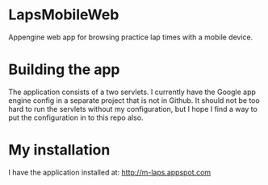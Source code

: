 LapsMobileWeb
=============

Appengine web app for browsing practice lap times with a mobile device.

Building the app
================

The application consists of a two servlets. I currently have the 
Google app engine config in a separate project that is not in Github.
It should not be too hard to run the servlets without my configuration,
but I hope I find a way to put the configuration in to this repo also.

My installation
===============

I have the application installed at:
http://m-laps.appspot.com
